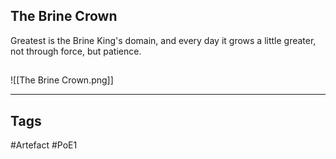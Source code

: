 ## The Brine Crown
Greatest is the Brine King's domain,
and every day it grows a little greater,
not through force, but patience.
##
![[The Brine Crown.png]]

---
## Tags
#Artefact
#PoE1